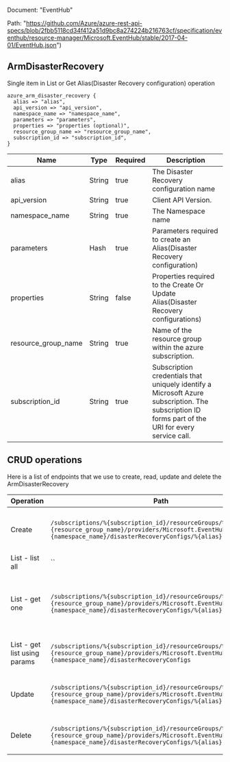 Document: "EventHub"


Path: "https://github.com/Azure/azure-rest-api-specs/blob/2fbb5118cd34f412a51d9bc8a274224b216763cf/specification/eventhub/resource-manager/Microsoft.EventHub/stable/2017-04-01/EventHub.json")

## ArmDisasterRecovery

Single item in List or Get Alias(Disaster Recovery configuration) operation

```puppet
azure_arm_disaster_recovery {
  alias => "alias",
  api_version => "api_version",
  namespace_name => "namespace_name",
  parameters => "parameters",
  properties => "properties (optional)",
  resource_group_name => "resource_group_name",
  subscription_id => "subscription_id",
}
```

| Name        | Type           | Required       | Description       |
| ------------- | ------------- | ------------- | ------------- |
|alias | String | true | The Disaster Recovery configuration name |
|api_version | String | true | Client API Version. |
|namespace_name | String | true | The Namespace name |
|parameters | Hash | true | Parameters required to create an Alias(Disaster Recovery configuration) |
|properties | String | false | Properties required to the Create Or Update Alias(Disaster Recovery configurations) |
|resource_group_name | String | true | Name of the resource group within the azure subscription. |
|subscription_id | String | true | Subscription credentials that uniquely identify a Microsoft Azure subscription. The subscription ID forms part of the URI for every service call. |



## CRUD operations

Here is a list of endpoints that we use to create, read, update and delete the ArmDisasterRecovery

| Operation | Path | Verb | Description | OperationID |
| ------------- | ------------- | ------------- | ------------- | ------------- |
|Create|`/subscriptions/%{subscription_id}/resourceGroups/%{resource_group_name}/providers/Microsoft.EventHub/namespaces/%{namespace_name}/disasterRecoveryConfigs/%{alias}`|Put|Creates or updates a new Alias(Disaster Recovery configuration)|DisasterRecoveryConfigs_CreateOrUpdate|
|List - list all|``||||
|List - get one|`/subscriptions/%{subscription_id}/resourceGroups/%{resource_group_name}/providers/Microsoft.EventHub/namespaces/%{namespace_name}/disasterRecoveryConfigs/%{alias}`|Get|Retrieves Alias(Disaster Recovery configuration) for primary or secondary namespace|DisasterRecoveryConfigs_Get|
|List - get list using params|`/subscriptions/%{subscription_id}/resourceGroups/%{resource_group_name}/providers/Microsoft.EventHub/namespaces/%{namespace_name}/disasterRecoveryConfigs`|Get|Gets all Alias(Disaster Recovery configurations)|DisasterRecoveryConfigs_List|
|Update|`/subscriptions/%{subscription_id}/resourceGroups/%{resource_group_name}/providers/Microsoft.EventHub/namespaces/%{namespace_name}/disasterRecoveryConfigs/%{alias}`|Put|Creates or updates a new Alias(Disaster Recovery configuration)|DisasterRecoveryConfigs_CreateOrUpdate|
|Delete|`/subscriptions/%{subscription_id}/resourceGroups/%{resource_group_name}/providers/Microsoft.EventHub/namespaces/%{namespace_name}/disasterRecoveryConfigs/%{alias}`|Delete|Deletes an Alias(Disaster Recovery configuration)|DisasterRecoveryConfigs_Delete|

